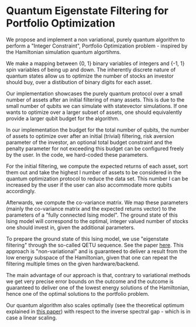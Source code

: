 # Quantum Eigenstate Filtering for Portfolio Optimization

We propose and implement a non variational, purely quantum algorithm to perform a 
"Integer Constraint", Portfolio Optimization problem - inspired by the Hamiltonian simulation
quantum algortihms. 

We make a mapping between {0, 1} binary variables of integers and {-1, 1} spin variables of
being up and down. The inherently discrete nature of quantum states allow us to optimize 
the number of stocks an investor should buy, over a distibution of binary digits for each 
asset.

Our implementation showcases the purely quantum protocol over a small number of assets after
an initial filtering of many assets. This is due to the small number of qubits we can 
simulate with statevector simulations. If one wants to optimize over a larger subset of assets,
one should equivalently provide a larger qubit budget for the algorithm.

In our implementation the budget for the total number of qubits, the number of assets to optimize over after an initial (trivial) filtering, risk aversion parameter of the investor, an optional total budget constraint and the penalty parameter for not exceeding this budget
can be configured freely by the user. In the code, we hard-coded these parameters.

For the initial filtering, we compute the expected returns of each asset, sort them out and take the highest l number of assets to be considered in the quantum optimization protocol to reduce the
data set. This number l can be increased by the user if the user can also accommodate more qubits 
accordingly.

Afterwards, we compute the co-variance matrix. We map these parameters (mainly the co-variance matrix and the expected returns vector) to the parameters of a "fully connected Ising model". The ground state of this Ising model will correspond to the optimal, integer valued number of stocks one should invest in,
given the additional parameters. 

To prepare the ground state of this Ising model, we use "eigenstate filtering" through the so-called QETU sequence. See the paper [here](https://journals.aps.org/prxquantum/abstract/10.1103/PRXQuantum.3.040305). This approach is "non-variational" and is guaranteed to deliver a result from the low energy subspace of the Hamiltonian, given that one can repeat the filtering multiple times on the given hardware/backend.

The main advantage of our approach is that, contrary to variational methods we get very precise error bounds on the outcome and the outcome is guaranteed to deliver one of the lowest energy solutions of the Hamiltonian, hence one of the optimal solutions to the portfolio problem.

Our quantum algorithm also scales optimally (see the theoretical optimum explained in [this paper](https://arxiv.org/abs/2002.12508)) with respect to the inverse spectral gap - which is in case a linear scaling.





